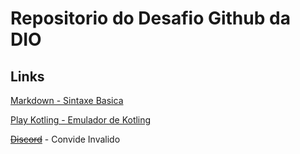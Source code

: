 # Repositorio do Desafio Github da DIO


## Links
[Markdown - Sintaxe Basica](https://www.markdownguide.org/basic-syntax/)

[Play Kotling - Emulador de Kotling](https://play.kotlinlang.org/)

[~~Discord~~](https://discord.com/invite/eUrT2UFeS6) - Convide Invalido


